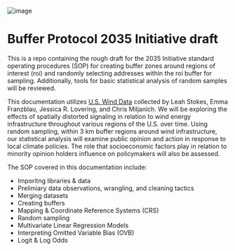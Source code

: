 ![image](https://github.com/The2035Initiative/Buffer_Protocol_2035_Initiative_draft/assets/141206781/a801039a-1760-48e7-915c-76a41e71eac8)
# Buffer Protocol 2035 Initiative draft
This is a repo containing the rough draft for the 2035 Initiative standard operating procedures (SOP) for creating buffer zones around regions of interest (roi) and randomly selecting addresses within the roi buffer for sampling. Additionally, tools for basic statistical analysis of random samples will be reviewed. 

This documentation utilizes [U.S. Wind Data](https://dataverse.harvard.edu/dataset.xhtml?persistentId=doi:10.7910/DVN/LE2V0R) collected by Leah Stokes, Emma Franzblau, Jessica R. Lovering, and Chris Miljanich. We will be exploring the effects of spatially distorted signaling in relation to wind energy infrastructure throughout various regions of the U.S. over time. Using random sampling, within 3 km buffer regions around wind infrastructure, our statistical analysis will examine public opinion and action in response to local climate policies. The role that socioeconomic factors play in relation to minority opinion holders influence on policymakers will also be assessed. 

The SOP covered in this documentation include:
- Imporitng libraries & data
- Prelimiary data observations, wrangling, and cleaning tactics
- Merging datasets
- Creating buffers
- Mapping & Coordinate Reference Systems (CRS)
- Random sampling
- Multivariate Linear Regression Models
- Interpreting Omitted Variable Bias (OVB)
- Logit & Log Odds
